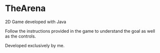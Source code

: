 # TheArena
2D Game developed with Java

Follow the instructions provided in the game to understand the goal as well as the controls.

Developed exclusively by me.
